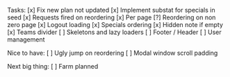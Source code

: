 Tasks:
[x] Fix new plan not updated
[x] Implement substat for specials in seed
[x] Requests fired on reordering
[x] Per page
[?] Reordering on non zero page
[x] Logout loading
[x] Specials ordering
[x] Hidden note if empty
[x] Teams divider
[ ] Skeletons and lazy loaders
[ ] Footer / Header
[ ] User management

Nice to have:
[ ] Ugly jump on reordering
[ ] Modal window scroll padding

Next big thing:
[ ] Farm planned
